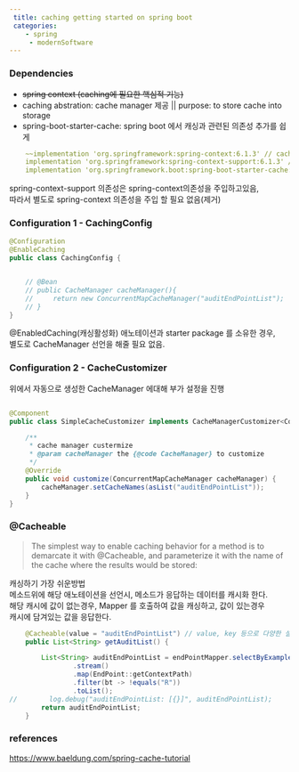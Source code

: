 ```yaml
---
 title: caching getting started on spring boot
 categories: 
    - spring
     - modernSoftware
---
```





### Dependencies
- ~~spring context (caching에 필요한 핵심적 기능)~~
- caching abstration: cache manager 제공 || purpose: to store cache into storage
- spring-boot-starter-cache: spring boot 에서 캐싱과 관련된 의존성 추가를 쉽게

``` yml
	~~implementation 'org.springframework:spring-context:6.1.3' // caching abstraction~~
	implementation 'org.springframework:spring-context-support:6.1.3' // cache manager
	implementation 'org.springframework.boot:spring-boot-starter-cache:3.2.3' // starter pacakge with cache
```

spring-context-support 의존성은 spring-context의존성을 주입하고있음, <br>
따라서 별도로 spring-context 의존성을 주입 할 필요 없음(제거) <br>


### Configuration 1 - CachingConfig
```java 
@Configuration
@EnableCaching
public class CachingConfig {


    // @Bean
    // public CacheManager cacheManager(){
    //     return new ConcurrentMapCacheManager("auditEndPointList");
    // }
}
```
@EnabledCaching(캐싱활성화) 애노테이션과 starter package 를 소유한 경우, <br>
별도로 CacheManager 선언을 해줄 필요 없음.<br>



### Configuration 2 - CacheCustomizer 
위에서 자동으로 생성한 CacheManager 에대해 부가 설정을 진행
``` java 

@Component
public class SimpleCacheCustomizer implements CacheManagerCustomizer<ConcurrentMapCacheManager> {

    /**
     * cache manager custermize
     * @param cacheManager the {@code CacheManager} to customize
     */
    @Override
    public void customize(ConcurrentMapCacheManager cacheManager) {
        cacheManager.setCacheNames(asList("auditEndPointList"));
    }
}
```




### @Cacheable
> The simplest way to enable caching behavior for a method is to demarcate it with @Cacheable, and parameterize it with the name of the cache where the results would be stored:

캐싱하기 가장 쉬운방법 <br>
메소드위에 해당 애노테이션을 선언시, 메소드가 응답하는 데이터를 캐시화 한다.  <br>
해당 캐시에 값이 없는경우, Mapper 를 호출하여 값을 캐싱하고, 값이 있는경우 <br>
캐시에 담겨있는 값을 응답한다. <br>
``` java 
    @Cacheable(value = "auditEndPointList") // value, key 등으로 다양한 설정 가능
    public List<String> getAuditList() {

        List<String> auditEndPointList = endPointMapper.selectByExample(new EndPointExample())
                .stream()
                .map(EndPoint::getContextPath)
                .filter(bt -> !equals("R"))
                .toList();
//        log.debug("auditEndPointList: [{}]", auditEndPointList);
        return auditEndPointList;
    }
```



### references 
https://www.baeldung.com/spring-cache-tutorial


